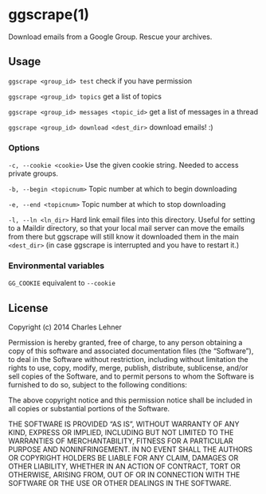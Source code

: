 # ggscrape(1)

Download emails from a Google Group. Rescue your archives.

## Usage

`ggscrape <group_id> test`
check if you have permission

`ggscrape <group_id> topics`
get a list of topics

`ggscrape <group_id> messages <topic_id>`
get a list of messages in a thread

`ggscrape <group_id> download <dest_dir>`
download emails! :)

### Options

`-c, --cookie <cookie>`
Use the given cookie string. Needed to access private groups.

`-b, --begin <topicnum>`
Topic number at which to begin downloading

`-e, --end <topicnum>`
Topic number at which to stop downloading

`-l, --ln <ln_dir>`
Hard link email files into this directory. Useful for setting to a Maildir
directory, so that your local mail server can move the emails from there but
ggscrape will still know it downloaded them in the main `<dest_dir>` (in case
ggscrape is interrupted and you have to restart it.)

### Environmental variables

`GG_COOKIE`
equivalent to `--cookie`

## License

Copyright (c) 2014 Charles Lehner

Permission is hereby granted, free of charge, to any person obtaining a copy of
this software and associated documentation files (the “Software”), to deal in
the Software without restriction, including without limitation the rights to
use, copy, modify, merge, publish, distribute, sublicense, and/or sell copies of
the Software, and to permit persons to whom the Software is furnished to do so,
subject to the following conditions:

The above copyright notice and this permission notice shall be included in all
copies or substantial portions of the Software.

THE SOFTWARE IS PROVIDED “AS IS”, WITHOUT WARRANTY OF ANY KIND, EXPRESS OR
IMPLIED, INCLUDING BUT NOT LIMITED TO THE WARRANTIES OF MERCHANTABILITY, FITNESS
FOR A PARTICULAR PURPOSE AND NONINFRINGEMENT. IN NO EVENT SHALL THE AUTHORS OR
COPYRIGHT HOLDERS BE LIABLE FOR ANY CLAIM, DAMAGES OR OTHER LIABILITY, WHETHER
IN AN ACTION OF CONTRACT, TORT OR OTHERWISE, ARISING FROM, OUT OF OR IN
CONNECTION WITH THE SOFTWARE OR THE USE OR OTHER DEALINGS IN THE SOFTWARE.
